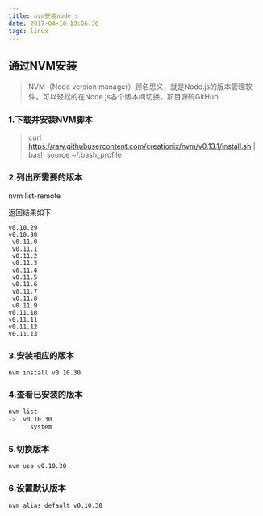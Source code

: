 ```yaml
---
title: nvm安装nodejs
date: 2017-04-16 13:56:36
tags: linux
---
```


## 通过NVM安装

> NVM（Node version manager）顾名思义，就是Node.js的版本管理软件，可以轻松的在Node.js各个版本间切换，项目源码GitHub
 
### 1.下载并安装NVM脚本

> curl https://raw.githubusercontent.com/creationix/nvm/v0.13.1/install.sh | bash
source ~/.bash_profile

### 2.列出所需要的版本

nvm list-remote

返回结果如下

```
v0.10.29
v0.10.30
 v0.11.0
 v0.11.1
 v0.11.2
 v0.11.3
 v0.11.4
 v0.11.5
 v0.11.6
 v0.11.7
 v0.11.8
 v0.11.9
v0.11.10
v0.11.11
v0.11.12
v0.11.13
```


### 3.安装相应的版本

```
nvm install v0.10.30
```

### 4.查看已安装的版本

```bash
nvm list
->  v0.10.30
      system
```


### 5.切换版本
```
nvm use v0.10.30
```

### 6.设置默认版本

```bash
nvm alias default v0.10.30
```